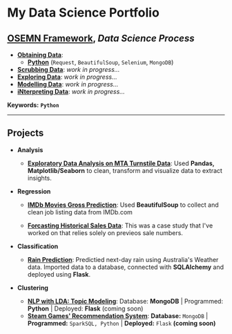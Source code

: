 # My Data Science Portfolio

## [OSEMN Framework](https://github.com/berkmonder/dataScience-portfolio/tree/main/OSEMN), *Data Science Process*

- **[Obtaining Data](https://github.com/berkmonder/dataScience-portfolio/tree/main/OSEMN/1-Obtain/)**:
	- **[Python](https://github.com/berkmonder/dataScience-portfolio/tree/main/OSEMN/1-Obtain/python_obtain.py)** (`Request`, `BeautifulSoup`, `Selenium`, `MongoDB`)
- **[Scrubbing Data](https://github.com/berkmonder/dataScience-portfolio/tree/main/OSEMN/2-Scrub/)**: *work in progress...*
- **[Exploring Data](https://github.com/berkmonder/dataScience-portfolio/tree/main/OSEMN/3-Explore/)**: *work in progress...*
- **[Modelling Data](https://github.com/berkmonder/dataScience-portfolio/tree/main/OSEMN/4-Model/)**: *work in progress...*
- **[iNterpreting Data](https://github.com/berkmonder/dataScience-portfolio/tree/main/OSEMN/5-iNterpret/)**: *work in progress...*

**Keywords:** **`Python`**

---

## Projects

- **Analysis**
	- [**Exploratory Data Analysis on MTA Turnstile Data**](https://github.com/berkmonder/TurnstileDataAnalysis-Exploration/tree/main): Used **Pandas, Matplotlib/Seaborn** to clean, transform and visualize data to extract insights.

- **Regression**
	- [**IMDb Movies Gross Prediction**](https://github.com/berkmonder/IMDbGrossPrediction-Regression/tree/main): Used **BeautifulSoup** to collect and clean job listing data from IMDb.com

	- [**Forcasting Historical Sales Data**](https://github.com/berkmonder/ForcastingBasedOnHistoricalData-Regression/tree/main/): This was a case study that I've worked on that relies solely on previeos sale numbers.

- **Classification**
	- [**Rain Prediction**](https://github.com/berkmonder/WeatherRainPrediction-Classification/tree/main): Predictied next-day rain using Australia's Weather data. Imported data to a database, connected with **SQLAlchemy** and deployed using **Flask**.

- **Clustering**
	- [**NLP with LDA: Topic Modeling**](https://github.com/berkmonder/FoodReviewTopicModeling-Clustering/tree/main): Database: **MongoDB** | Programmed: **Python** | Deployed: **Flask** (coming soon)
	- [**Steam Games' Recommendation System**](https://github.com/berkmonder/SteamGameRecommendation-Clustering/tree/main): **Database:** `MongoDB` | **Programmed:** `SparkSQL, Python` | **Deployed:** `Flask` **(coming soon)**
